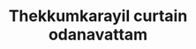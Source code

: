 ---
title: "Thekkumkarayil curtain odanavattam"
url: /odanavattom/thekkumkarayil-curtain-odanavattam/
shop: Gardinen
---